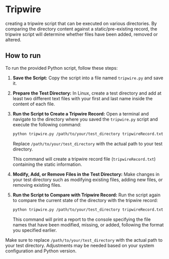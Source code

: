 # Tripwire
creating a tripwire script that can be executed on various directories. By comparing the directory content against a static/pre-existing record, the tripwire script will determine whether files have been added, removed or altered.



## How to run
To run the provided Python script, follow these steps:

1. **Save the Script:**
   Copy the script into a file named `tripwire.py` and save it.

2. **Prepare the Test Directory:**
   In Linux, create a test directory and add at least two different text files with your first and last name inside the content of each file.

3. **Run the Script to Create a Tripwire Record:**
   Open a terminal and navigate to the directory where you saved the `tripwire.py` script and execute the following command:

   ```bash
   python tripwire.py /path/to/your/test_directory tripwireRecord.txt c
   ```

   Replace `/path/to/your/test_directory` with the actual path to your test directory.

   This command will create a tripwire record file (`tripwireRecord.txt`) containing the static information.

4. **Modify, Add, or Remove Files in the Test Directory:**
   Make changes in your test directory such as modifying existing files, adding new files, or removing existing files.

5. **Run the Script to Compare with Tripwire Record:**
   Run the script again to compare the current state of the directory with the tripwire record:

   ```bash
   python tripwire.py /path/to/your/test_directory tripwireRecord.txt
   ```

   This command will print a report to the console specifying the file names that have been modified, missing, or added, following the format you specified earlier.

Make sure to replace `/path/to/your/test_directory` with the actual path to your test directory. Adjustments may be needed based on your system configuration and Python version.
